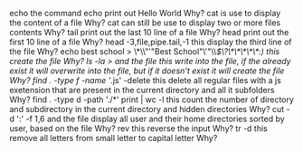 echo the command echo print out Hello World
Why?
cat is use to display the content of a file
Why?
cat can still be use to display two or more files contents
Why?
tail print out the last 10 line of a file
Why?
head print out the first 10 line of a file
Why?
head -3,file,pipe.tail,-1 this display the third line of the file
Why?
echo best school >  \\\*\\\\"'\"Best School\"\\'"\\\\*\$\\\?\\\*\\\*\\\*\\\*\\\*\:\) this create the file
Why?
ls -la > and the file this write into the file, if the  already exist it will overwrite into the file, but if it doesn't exist it will create the file
Why?
find . -type f -name '*.js' -delete this delete all regular files with a js exetension that are present in the current directory and all it subfolders
Why?
find . -type d -path './*' print | wc -l this count the number of directory and subdirectory in the current directory and hidden directories
Why?
cut -d ':' -f 1,6 and the file display all user and their home directories sorted by user, based on the file
Why?
rev this reverse the input
Why?
tr -d this remove all letters from small letter to capital letter
Why?
